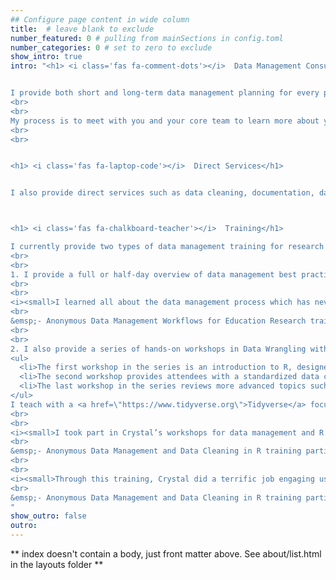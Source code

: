 ```yaml
---
## Configure page content in wide column
title:  # leave blank to exclude
number_featured: 0 # pulling from mainSections in config.toml
number_categories: 0 # set to zero to exclude
show_intro: true
intro: "<h1> <i class='fas fa-comment-dots'></i>  Data Management Consulting</h1>


I provide both short and long-term data management planning for every phase of the research life cycle. I can help your team set up an efficient and reproducible process for just one phase of data management, such as data collection or data entry, or help your team plan an entire data management workflow for your center or project. I also provide data curation consultation, including reviewing your existing data sources and helping prepare them for public data sharing.
<br>
<br>
My process is to meet with you and your core team to learn more about your project/s, your goals, and any existing work that has been completed so far and then I develop and present a plan for what services I can provide to support your team.
<br>
<br>


<h1> <i class='fas fa-laptop-code'></i>  Direct Services</h1>


I also provide direct services such as data cleaning, documentation, database design, or creation of other data management or collection tools. I have proficiency with the following tools: R and RStudio, SPSS, Microsoft Access and Excel, REDCap, FileMaker, and Qualtrics. If you use other database, data collection, or data wrangling tools, let's connect! We may still be able to find ways to work together. 



<h1> <i class='fas fa-chalkboard-teacher'></i>  Training</h1>

I currently provide two types of data management training for research teams. 
<br>
<br>
1. I provide a full or half-day overview of data management best practices. Using the research life cycle to guide our discussion, this training reviews data management best practices at every phase, as well as how to integrate those practices into a personalized workflow that meets the needs of your specific project/s. See what previous attendees of this training have said: 
<br>
<br>
<i><small>I learned all about the data management process which has never been explicitly taught to me in the way in which they were today. It helped seeing the steps clearly defined and then the nuanced details of each step.</i> 
<br>
&emsp;- Anonymous Data Management Workflows for Education Research training participant</small>
<br>
<br>
2. I also provide a series of hands-on workshops in Data Wrangling with R and RStudio. The goal of the workshop series is to give your team a consistent set of criteria for assessing the quality of a dataset, as well as equip them with skills to create a clean and shareable data product. This a la carte series is designed to meet the needs of your team, no matter their level of experience. 
<ul>
  <li>The first workshop in the series is an introduction to R, designed for beginners, such as those transitioning from another software like Excel or SPSS.</li>
  <li>The second workshop provides attendees with a standardized data cleaning checklist and then introduces team members to a series of functions that are commonly used when wrangling education data. This workshop is an excellent overview for those new to R but is also beneficial for people who currently work in R but want to learn more efficient and reproducible practices.</li>
  <li>The last workshop in the series reviews more advanced topics such as restructuring and joining data and also reviews the process of validating the quality of your data..</li>
</ul>
I teach with a <a href=\"https://www.tidyverse.org\">Tidyverse</a> focus and I cover functions and practices that help participants leave feeling confident in tackling common challenges in education data wrangling. Read what previous participants have learned in my workshops:
<br>
<br>
<i><small>I took part in Crystal’s workshops for data management and R coding for data cleaning. Crystal is a great instructor. She has a very good pace in teaching and explains things very clearly. Before taking these workshops, I had a hard time when cleaning data with R, but now I feel very comfortable with using R for data cleaning. Besides being knowledgeable, Crystal was also very approachable and patiently helped trainees with the coding issues they struggled with. Overall, I really enjoyed the workshops with Crystal and would definitely recommend them to others.</i>
<br>
&emsp;- Anonymous Data Management and Data Cleaning in R training participant</small>
<br>
<br>
<i><small>Through this training, Crystal did a terrific job engaging us through real examples from our project! I use R very frequently, however, through these trainings I realized that I was missing most of the shortcuts, functions and packages which could make my job easier! So glad that I was able to listen to Crystal and expand my knowledge of R. I would recommend this training to people from any background or any expertise level because Crystal’s training really focuses on personal or group needs!</i>
<br>
&emsp;- Anonymous Data Management and Data Cleaning in R training participant</small>
"
show_outro: false
outro: 
---
```


** index doesn't contain a body, just front matter above.
See about/list.html in the layouts folder **